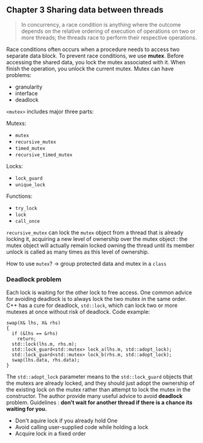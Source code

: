 ## Chapter 3 Sharing data between threads
> In concurrency, a race condition is anything where the outcome depends on the relative ordering of execution of operations on two or more threads; the threads race to perform their respective operations.

Race conditions often occurs when a procedure needs to access two separate data block. To prevent race conditions, we use **mutex**. Before accessing the shared data, you lock the mutex associated with it. When finish the operation, you unlock the current mutex.
Mutex can have problems:
- granularity
- interface
- deadlock

`<mutex>` includes major three parts:

Mutexs:
- `mutex`
- `recursive_mutex`
- `timed_mutex`
- `recursive_timed_mutex`

Locks:
- `lock_guard`
- `unique_lock`

Functions:
- `try_lock`
- `lock`
- `call_once`

`recursive_mutex` can lock the `mutex` object from a thread that is already locking it, acquiring a new level of ownership over the mutex object : the mutex object will actually remain locked owning the thread until its member unlock is called as many times as this level of ownership.

How to use `mutex`? -> group protected data and mutex in a `class`

### Deadlock problem
Each lock is waiting for the other lock to free access. One common advice for avoiding deadlock is to always lock the two mutex in the same order. C++ has a cure for deadlock, `std::lock`, which can lock two or more mutexes at once without risk of deadlock. Code example:

    swap(X& lhs, X& rhs)
    {
      if (&lhs == &rhs)
        return;
      std::lock(lhs.m, rhs.m);
      std::lock_guard<std::mutex> lock_a(lhs.m, std::adopt_lock);
      std::lock_guard<std::mutex> lock_b(rhs.m, std::adopt_lock);
      swap(lhs.data, rhs.data);
    }
The `std::adopt_lock` parameter means to the `std::lock_guard` objects that the mutexs are already locked, and they should just adopt the ownership of the existing lock on the mutex rather than attempt to lock the mutex in the constructor.
The author provide many useful advice to avoid **deadlock** problem. Guidelines : **don't wait for another thread if there is a chance its waiting for you.**

- Don't aquire lock if you already hold One
- Avoid calling user-supplied code while holding a lock
- Acquire lock in a fixed order
